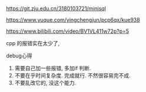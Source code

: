 https://git.zju.edu.cn/3180103721/minisql

https://www.yuque.com/yingchengjun/pcp6qx/kue938





https://www.bilibili.com/video/BV1VL411w72p?p=5





cpp 的报错实在太少了,



debug心得

1. 需要自己加一些报错, 多加if  判断.  
2. 不要在乎时间复杂度. 完成就行. 不然很容易完不成. 
3. 不要乱改它的, 没这个能力. 
